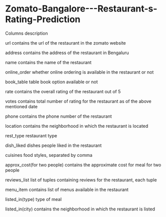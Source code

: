 # Zomato-Bangalore---Restaurant-s-Rating-Prediction
Columns description

url contains the url of the restaurant in the zomato website

address contains the address of the restaurant in Bengaluru

name contains the name of the restaurant

online_order whether online ordering is available in the restaurant or not

book_table table book option available or not

rate contains the overall rating of the restaurant out of 5

votes contains total number of rating for the restaurant as of the above mentioned date

phone contains the phone number of the restaurant

location contains the neighborhood in which the restaurant is located

rest_type restaurant type

dish_liked dishes people liked in the restaurant

cuisines food styles, separated by comma

approx_cost(for two people) contains the approximate cost for meal for two people

reviews_list list of tuples containing reviews for the restaurant, each tuple

menu_item contains list of menus available in the restaurant

listed_in(type) type of meal

listed_in(city) contains the neighborhood in which the restaurant is listed
